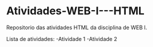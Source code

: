 # Atividades-WEB-I---HTML
Repositorio das atividades HTML da disciplina de WEB I.

Lista de atividades:
-Atividade 1
-Atividade 2
